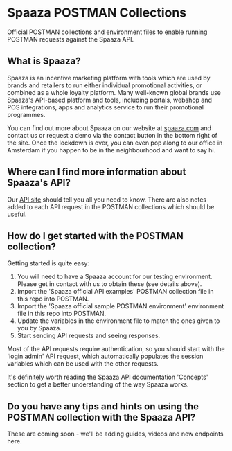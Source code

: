 # Spaaza POSTMAN Collections
Official POSTMAN collections and environment files to enable running POSTMAN requests against the Spaaza API. 

## What is Spaaza?

Spaaza is an incentive marketing platform with tools which are used by brands and retailers to run
either individual promotional activities, or combined as a whole loyalty platform. Many well-known
global brands use Spaaza's API-based platform and tools, including portals, webshop and POS
integrations, apps and analytics service to run their promotional programmes.

You can find out more about Spaaza on our website at [spaaza.com](https://www.spaaza.com) and 
contact us or request a demo via the contact button in the bottom right of the site. Once the 
lockdown is over, you can even pop along to our office in Amsterdam if you happen to be in the 
neighbourhood and want to say hi.

## Where can I find more information about Spaaza's API?

Our [API site](https://docs.spaaaza.com) should tell you all you need to know. There are also notes
added to each API request in the POSTMAN collections which should be useful.

## How do I get started with the POSTMAN collection?

Getting started is quite easy:

1. You will need to have a Spaaza account for our testing environment. Please get in contact with us
   to obtain these (see details above).
2. Import the 'Spaaza official API examples' POSTMAN collection file in this repo into POSTMAN.
3. Import the 'Spaaza official sample POSTMAN environment' environment file in this repo into POSTMAN.
4. Update the variables in the environment file to match the ones given to you by Spaaza.
5. Start sending API requests and seeing responses.

Most of the API requests require authentication, so you should start with the 'login admin' API
request, which automatically populates the session variables which can be used with the other 
requests.

It's definitely worth reading the Spaaza API documentation 'Concepts' section to get a better 
understanding of the way Spaaza works.

## Do you have any tips and hints on using the POSTMAN collection with the Spaaza API?

These are coming soon - we'll be adding guides, videos and new endpoints here.
